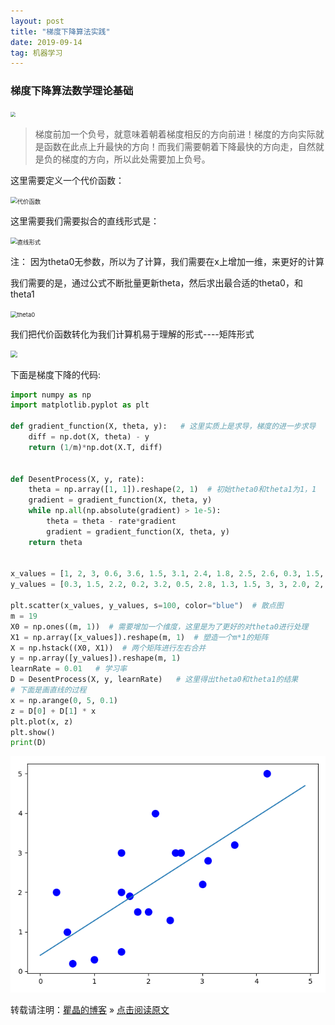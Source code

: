 ```yaml
---
layout: post
title: "梯度下降算法实践"
date: 2019-09-14
tag: 机器学习
---
```


### 梯度下降算法数学理论基础



<img src="https://upload-images.jianshu.io/upload_images/1234352-f20521a962005299.png?imageMogr2/auto-orient/strip|imageView2/2/w/1047/format/webp" style="zoom: 50%;" />

> 梯度前加一个负号，就意味着朝着梯度相反的方向前进！梯度的方向实际就是函数在此点上升最快的方向！而我们需要朝着下降最快的方向走，自然就是负的梯度的方向，所以此处需要加上负号。

这里需要定义一个代价函数：

<img src="https://upload-images.jianshu.io/upload_images/1234352-4e4000e69f05af7b.png?imageMogr2/auto-orient/strip|imageView2/2/w/451/format/webp" alt="代价函数" style="zoom:67%;" />

这里需要我们需要拟合的直线形式是：

<img src="https://upload-images.jianshu.io/upload_images/1234352-acea37db1e02004d.png?imageMogr2/auto-orient/strip|imageView2/2/w/328/format/webp" alt="直线形式" style="zoom:67%;" />

注： 因为theta0无参数，所以为了计算，我们需要在x上增加一维，来更好的计算

我们需要的是，通过公式不断批量更新theta，然后求出最合适的theta0，和theta1

<img src="https://upload-images.jianshu.io/upload_images/1234352-bfd1c5136eaaa552.png?imageMogr2/auto-orient/strip|imageView2/2/w/485/format/webp" alt="theta0" style="zoom: 67%;" />

我们把代价函数转化为我们计算机易于理解的形式----矩阵形式

<img src="https://upload-images.jianshu.io/upload_images/1234352-66b04086dd1f8ba9.png?imageMogr2/auto-orient/strip|imageView2/2/w/516/format/webp" style="zoom:67%;" />

下面是梯度下降的代码:

```python
import numpy as np
import matplotlib.pyplot as plt

def gradient_function(X, theta, y):   # 这里实质上是求导，梯度的进一步求导
    diff = np.dot(X, theta) - y
    return (1/m)*np.dot(X.T, diff) 


def DesentProcess(X, y, rate):
    theta = np.array([1, 1]).reshape(2, 1)  # 初始theta0和theta1为1，1
    gradient = gradient_function(X, theta, y)
    while np.all(np.absolute(gradient) > 1e-5):
        theta = theta - rate*gradient
        gradient = gradient_function(X, theta, y)
    return theta


x_values = [1, 2, 3, 0.6, 3.6, 1.5, 3.1, 2.4, 1.8, 2.5, 2.6, 0.3, 1.5, 1.65, 2.6, 4.2, 1.5, 0.5, 2.13]
y_values = [0.3, 1.5, 2.2, 0.2, 3.2, 0.5, 2.8, 1.3, 1.5, 3, 3, 2.0, 2, 1.9, 3, 5, 3, 1, 4]

plt.scatter(x_values, y_values, s=100, color="blue")  # 散点图
m = 19
X0 = np.ones((m, 1))  # 需要增加一个维度，这里是为了更好的对theta0进行处理
X1 = np.array([x_values]).reshape(m, 1)  # 塑造一个m*1的矩阵
X = np.hstack((X0, X1))  # 两个矩阵进行左右合并
y = np.array([y_values]).reshape(m, 1)
learnRate = 0.01   # 学习率
D = DesentProcess(X, y, learnRate)   # 这里得出theta0和theta1的结果
# 下面是画直线的过程
x = np.arange(0, 5, 0.1)             
z = D[0] + D[1] * x    
plt.plot(x, z)
plt.show()
print(D)

```

![拟合的直线](\images\posts\others\recrusion.png)

转载请注明：[瞿晶的博客](http://fantongxue.xyz) » [点击阅读原文](http://www.fantongxue.xyz/2019/09/梯度下降算法的实践/)